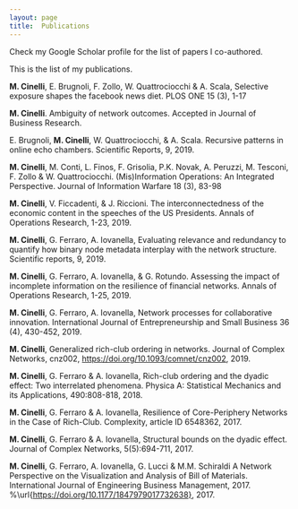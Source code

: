 ```yaml
---
layout: page
title:  Publications
---
```


Check my Google Scholar profile for the list of papers I co-authored.

This is the list of my publications.

**M. Cinelli**, E. Brugnoli, F. Zollo, W. Quattrociocchi & A. Scala,
Selective exposure shapes the facebook news diet. PLOS ONE 15 (3), 1-17

**M. Cinelli**. Ambiguity of network outcomes. Accepted in Journal of Business Research.

E. Brugnoli, **M. Cinelli**, W. Quattrociocchi, & A. Scala. Recursive patterns in online echo chambers. Scientific Reports, 9, 2019.

**M. Cinelli**, M. Conti, L. Finos, F. Grisolia, P.K. Novak, A. Peruzzi, M. Tesconi, F. Zollo \& W. Quattrociocchi. (Mis)Information Operations: An Integrated Perspective. Journal of Information Warfare 18 (3), 83-98

**M. Cinelli**, V. Ficcadenti, & J. Riccioni. The interconnectedness of the economic content in the speeches of the US Presidents. Annals of Operations Research, 1-23, 2019.

**M. Cinelli**, G. Ferraro, A. Iovanella, Evaluating relevance and redundancy to quantify how binary node metadata interplay with the network structure. Scientific reports, 9, 2019.

**M. Cinelli**, G. Ferraro, A. Iovanella, & G. Rotundo. Assessing the impact of incomplete information on the resilience of financial networks. Annals of Operations Research, 1-25, 2019.

**M. Cinelli**, G. Ferraro, A. Iovanella, Network processes for collaborative innovation. International Journal of Entrepreneurship and Small Business 36 (4), 430-452, 2019.

**M. Cinelli**, Generalized rich-club ordering in networks. Journal of Complex Networks, cnz002, https://doi.org/10.1093/comnet/cnz002, 2019.

**M. Cinelli**, G. Ferraro & A. Iovanella, Rich-club ordering and the dyadic effect: Two interrelated phenomena. Physica A: Statistical Mechanics and its Applications, 490:808-818, 2018.

**M. Cinelli**, G. Ferraro & A. Iovanella, Resilience of Core-Periphery Networks in the Case of Rich-Club. Complexity, article ID 6548362, 2017.

**M. Cinelli**, G. Ferraro & A. Iovanella, Structural bounds on the dyadic effect. Journal of Complex Networks, 5(5):694-711, 2017.

**M. Cinelli**, G. Ferraro, A. Iovanella, G. Lucci & M.M. Schiraldi A Network Perspective on the Visualization and Analysis of
Bill of Materials. International Journal of Engineering Business Management, 2017.
%\url{https://doi.org/10.1177/1847979017732638}, 2017.
